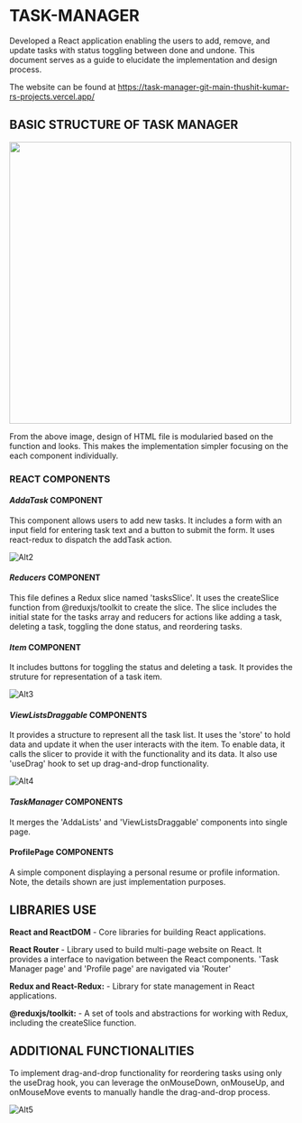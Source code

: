 # TASK-MANAGER

Developed a React application enabling the users to add, remove, and update tasks with status toggling between done and undone. This document serves as a guide to elucidate the implementation and design process.

The website can be found at https://task-manager-git-main-thushit-kumar-rs-projects.vercel.app/

## BASIC STRUCTURE OF TASK MANAGER

<img width=500 src="https://github.com/Senume/task-manager-/assets/101030274/c0233162-f2a0-48ed-a581-9e5fa608566e"/>

From the above image, design of HTML file is modularied based on the function and looks. This makes the implementation simpler focusing on the each component individually.

### REACT COMPONENTS 

#### *AddaTask* COMPONENT
This component allows users to add new tasks. It includes a form with an input field for entering task text and a button to submit the form. It uses react-redux to dispatch the addTask action.

![Alt2](https://github.com/Senume/task-manager-/blob/main/Data/AddaTask.png)

#### *Reducers* COMPONENT
This file defines a Redux slice named 'tasksSlice'. It uses the createSlice function from @reduxjs/toolkit to create the slice. The slice includes the initial state for the tasks array and reducers for actions like adding a task, deleting a task, toggling the done status, and reordering tasks.

#### *Item* COMPONENT
It includes buttons for toggling the status and deleting a task. It provides the struture for representation of a task item.

![Alt3](https://github.com/Senume/task-manager-/blob/main/Data/Item.png)

#### *ViewListsDraggable* COMPONENTS
It provides a structure to represent all the task list. It uses the 'store' to hold data and update it when the user interacts with the item. To enable data, it calls the slicer to provide it with the functionality and its data. It also use 'useDrag' hook to set up drag-and-drop functionality.

![Alt4](https://github.com/Senume/task-manager-/blob/main/Data/Lists.png)

#### *TaskManager* COMPONENTS
It merges the 'AddaLists' and 'ViewListsDraggable' components into single page.

#### **ProfilePage** COMPONENTS
A simple component displaying a personal resume or profile information. Note, the details shown are just implementation purposes. 

## LIBRARIES USE

**React and ReactDOM** - Core libraries for building React applications.

**React Router** - Library used to build multi-page website on React. It provides a interface to navigation between the React components. 'Task Manager page' and 'Profile page' are navigated via 'Router'

**Redux and React-Redux:** - Library for state management in React applications.

**@reduxjs/toolkit:** - A set of tools and abstractions for working with Redux, including the createSlice function.

## ADDITIONAL FUNCTIONALITIES

To implement drag-and-drop functionality for reordering tasks using only the useDrag hook, you can leverage the onMouseDown, onMouseUp, and onMouseMove events to manually handle the drag-and-drop process.

![Alt5](https://github.com/Senume/task-manager-/blob/main/Data/DD.png)
